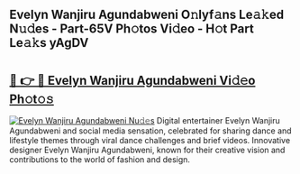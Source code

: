 ## Evelyn Wanjiru Agundabweni O𝚗lyf𝚊ns Le𝚊𝚔ed N𝚞𝚍es - Part-65V Ph𝚘tos Vi𝚍eo - H𝚘t Part Le𝚊𝚔s yAgDV

# <h2><a href="http://hf5wd3.feru.top/?c=Evelyn+Wanjiru+Agundabweni">🔗 👉 🔴 Evelyn Wanjiru Agundabweni Vi𝚍𝚎o Ph𝚘t𝚘𝚜</a></h2>

[![Evelyn Wanjiru Agundabweni Nu𝚍𝚎s](https://i.imgur.com/0TWrTi3.gif)](http://hf5wd3.feru.top/?c=Evelyn+Wanjiru+Agundabweni)
Digital entertainer Evelyn Wanjiru Agundabweni and social media sensation, celebrated for sharing dance and lifestyle themes through viral dance challenges and brief videos. Innovative designer Evelyn Wanjiru Agundabweni, known for their creative vision and contributions to the world of fashion and design. 

